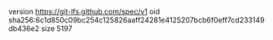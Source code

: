 version https://git-lfs.github.com/spec/v1
oid sha256:6c1d850c09bc254c125826aaff24281e4125207bcb6f0eff7cd233149db436e2
size 5197
